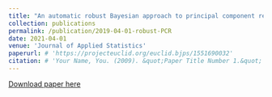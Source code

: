 ```yaml
---
title: "An automatic robust Bayesian approach to principal component regression"
collection: publications
permalink: /publication/2019-04-01-robust-PCR
date: 2021-04-01
venue: 'Journal of Applied Statistics'
paperurl: # 'https://projecteuclid.org/euclid.bjps/1551690032'
citation: # 'Your Name, You. (2009). &quot;Paper Title Number 1.&quot; <i>Journal 1</i>. 1(1).'
---
```


[Download paper here](https://arxiv.org/abs/1711.06341)


